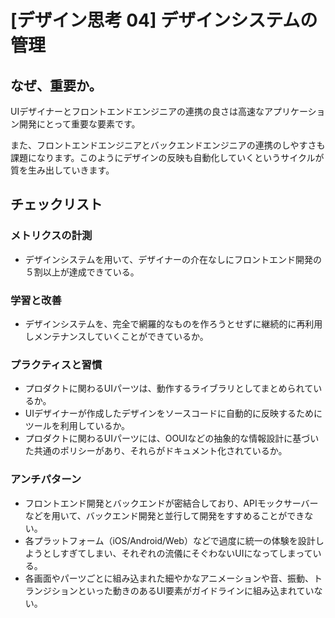 
# [デザイン思考 04] デザインシステムの管理 

## なぜ、重要か。
UIデザイナーとフロントエンドエンジニアの連携の良さは高速なアプリケーション開発にとって重要な要素です。

また、フロントエンドエンジニアとバックエンドエンジニアの連携のしやすさも課題になります。このようにデザインの反映も自動化していくというサイクルが質を生み出していきます。

## チェックリスト 

### メトリクスの計測
+ デザインシステムを用いて、デザイナーの介在なしにフロントエンド開発の５割以上が達成できている。

### 学習と改善
+ デザインシステムを、完全で網羅的なものを作ろうとせずに継続的に再利用しメンテナンスしていくことができているか。

### プラクティスと習慣
+ プロダクトに関わるUIパーツは、動作するライブラリとしてまとめられているか。
+ UIデザイナーが作成したデザインをソースコードに自動的に反映するためにツールを利用しているか。
+ プロダクトに関わるUIパーツには、OOUIなどの抽象的な情報設計に基づいた共通のポリシーがあり、それらがドキュメント化されているか。

### アンチパターン
+ フロントエンド開発とバックエンドが密結合しており、APIモックサーバーなどを用いて、バックエンド開発と並行して開発をすすめることができない。
+ 各プラットフォーム（iOS/Android/Web）などで過度に統一の体験を設計しようとしすぎてしまい、それぞれの流儀にそぐわないUIになってしまっている。
+ 各画面やパーツごとに組み込まれた細やかなアニメーションや音、振動、トランジションといった動きのあるUI要素がガイドラインに組み込まれていない。
            